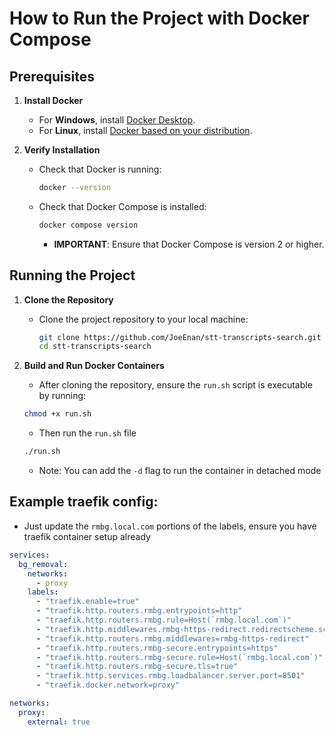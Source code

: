 # How to Run the Project with Docker Compose

## Prerequisites

1. **Install Docker**
   - For **Windows**, install [Docker Desktop](https://www.docker.com/products/docker-desktop).
   - For **Linux**, install [Docker based on your distribution](https://docs.docker.com/engine/install/).

2. **Verify Installation**
   - Check that Docker is running:
     ```bash
     docker --version
     ```
   - Check that Docker Compose is installed:
     ```bash
     docker compose version
     ```
     - **IMPORTANT**: Ensure that Docker Compose is version 2 or higher.

## Running the Project

1. **Clone the Repository**
   - Clone the project repository to your local machine:
     ```bash
     git clone https://github.com/JoeEnan/stt-transcripts-search.git
     cd stt-transcripts-search
     ```

2. **Build and Run Docker Containers**
   - After cloning the repository, ensure the `run.sh` script is executable by running:

    ```bash
    chmod +x run.sh
    ```

    - Then run the `run.sh` file
    ```bash
    ./run.sh
    ```

    - Note: You can add the `-d` flag to run the container in detached mode

## Example traefik config:
- Just update the `rmbg.local.com` portions of the labels, ensure you have traefik container setup already
```yml
services:
  bg_removal:
    networks:
      - proxy
    labels:
      - "traefik.enable=true"
      - "traefik.http.routers.rmbg.entrypoints=http"
      - "traefik.http.routers.rmbg.rule=Host(`rmbg.local.com`)"
      - "traefik.http.middlewares.rmbg-https-redirect.redirectscheme.scheme=https"
      - "traefik.http.routers.rmbg.middlewares=rmbg-https-redirect"
      - "traefik.http.routers.rmbg-secure.entrypoints=https"
      - "traefik.http.routers.rmbg-secure.rule=Host(`rmbg.local.com`)"
      - "traefik.http.routers.rmbg-secure.tls=true"
      - "traefik.http.services.rmbg.loadbalancer.server.port=8501"
      - "traefik.docker.network=proxy"

networks:
  proxy:
    external: true

```